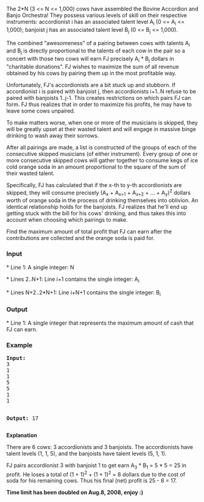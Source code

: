<p>The 2*N (3 &lt;= N &lt;= 1,000) cows have assembled the Bovine Accordion and Banjo Orchestra!  They possess various levels of skill on their respective instruments: accordionist i has an associated talent level A<sub>i</sub> (0 &lt;= A<sub>i</sub> &lt;= 1,000); banjoist j has an associated talent level B<sub>j</sub> (0 &lt;= B<sub>j</sub> &lt;= 1,000).</p>
<p>The combined "awesomeness" of a pairing between cows with talents A<sub>i</sub> and B<sub>j</sub> is directly proportional to the talents of each cow in the pair so a concert with those two cows will earn FJ precisely A<sub>i</sub> * B<sub>j</sub> dollars in "charitable donations".  FJ wishes to maximize the sum of all revenue obtained by his cows by pairing them up in the most profitable way.</p>
<p>Unfortunately, FJ's accordionists are a bit stuck up and stubborn. If accordionist i is paired with banjoist j, then accordionists i+1..N refuse to be paired with banjoists 1..j-1. This creates restrictions on which pairs FJ can form. FJ thus realizes that in order to maximize his profits, he may have to leave some cows unpaired.</p>
<p>To make matters worse, when one or more of the musicians is skipped, they will be greatly upset at their wasted talent and will engage in massive binge drinking to wash away their sorrows.</p>
<p>After all pairings are made, a list is constructed of the groups of each of the consecutive skipped musicians (of either instrument). Every group of one or more consecutive skipped cows will gather together to consume kegs of ice cold orange soda in an amount proportional to the square of the sum of their wasted talent.</p>
<p>Specifically, FJ has calculated that if the x-th to y-th accordionists are skipped, they will consume precisely (A<sub>x</sub> + A<sub>x+1</sub> + A<sub>x+2</sub> + ... + A<sub>y</sub>)<sup>2</sup> dollars worth of orange soda in the process of drinking themselves into oblivion. An identical relationship holds for the banjoists. FJ realizes that he'll end up getting stuck with the bill for his cows' drinking, and thus takes this into account when choosing which pairings to make.</p>
<p>Find the maximum amount of total profit that FJ can earn after the contributions are collected and the orange soda is paid for.</p>
<h3>Input</h3>
<p>* Line 1: A single integer: N</p>
<p>* Lines 2..N+1: Line i+1 contains the single integer: A<sub>i</sub></p>
<p>* Lines N+2..2*N+1: Line i+N+1 contains the single integer: B<sub>i</sub></p>
<h3>Output</h3>
<p>* Line 1: A single integer that represents the maximum amount of cash         that FJ can earn.</p>
<h3>Example</h3>
<pre><strong>Input:</strong>
3
1
1
5
5
1
1

<strong>Output:</strong>
17
</pre>
<p><strong>Explanation</strong></p>
<p>There are 6 cows: 3 accordionists and 3 banjoists. The accordionists have talent levels (1, 1, 5), and the banjoists have talent levels (5, 1, 1).</p>
<p>FJ pairs accordionist 3 with banjoist 1 to get earn A<sub>3</sub> * B<sub>1</sub> = 5 * 5 = 25 in profit.  He loses a total of (1 + 1)<sup>2</sup> + (1 + 1)<sup>2</sup> = 8 dollars due to the cost of soda for his remaining cows. Thus his final (net) profit is 25 - 8 = 17.</p>
<p><strong>Time limit has been doubled on Aug.8, 2008, enjoy :)</strong></p>